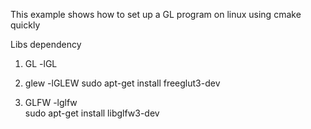 This example shows how to set up a GL program on linux
using cmake quickly

Libs dependency
1. GL -lGL     
   
2. glew -lGLEW
  sudo apt-get install freeglut3-dev
3. GLFW -lglfw   
sudo apt-get install libglfw3-dev
